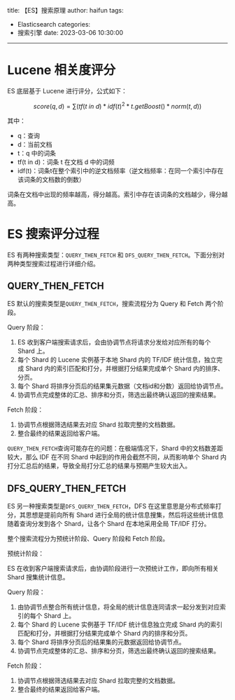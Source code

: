 title: 【ES】搜索原理
author: haifun
tags:
  - Elasticsearch
categories:
  - 搜索引擎
date: 2023-03-06 10:30:00

---

# Lucene 相关度评分

ES 底层基于 Lucene 进行评分，公式如下：

$$
score(q,d) = \sum (tf(t \ in \ d) * idf(t) ^2 * t.getBoost() * norm(t,d))
$$

其中：

*   q：查询
*   d：当前文档
*   t：q 中的词条
*   tf(t in d)：词条 t 在文档 d 中的词频
*   idf(t)：词条t在整个索引中的逆文档频率（逆文档频率：在同一个索引中存在该词条的文档数的倒数）

词条在文档中出现的频率越高，得分越高。索引中存在该词条的文档越少，得分越高。

# ES 搜索评分过程

ES 有两种搜索类型：`QUERY_THEN_FETCH` 和 `DFS_QUERY_THEN_FETCH`。下面分别对两种类型搜索过程进行详细介绍。

## QUERY\_THEN\_FETCH

ES 默认的搜索类型是`QUERY_THEN_FETCH`，搜索流程分为 Query 和 Fetch 两个阶段。

Query 阶段：

1.  ES 收到客户端搜索请求后，会由协调节点将请求分发给对应所有的每个 Shard 上。
2.  每个 Shard 的 Lucene 实例基于本地 Shard 内的 TF/IDF 统计信息，独立完成 Shard 内的索引匹配和打分，并根据打分结果完成单个 Shard 内的排序、分页。
3.  每个 Shard 将排序分页后的结果集元数据（文档id和分数）返回给协调节点。
4.  协调节点完成整体的汇总、排序和分页，筛选出最终确认返回的搜索结果。

Fetch 阶段：

1.  协调节点根据筛选结果去对应 Shard 拉取完整的文档数据。
2.  整合最终的结果返回给客户端。

`QUERY_THEN_FETCH`查询可能存在的问题：在极端情况下，Shard 中的文档数差距较大，那么 IDF 在不同 Shard 中起到的作用会截然不同，从而影响单个 Shard 内打分汇总后的结果，导致全局打分汇总的结果与预期产生较大出入。

## DFS\_QUERY\_THEN\_FETCH

ES 另一种搜索类型是`DFS_QUERY_THEN_FETCH`，DFS 在这里意思是分布式频率打分，其思想是提前向所有 Shard 进行全局的统计信息搜集，然后将这些统计信息随着查询分发到各个 Shard，让各个 Shard 在本地采用全局 TF/IDF 打分。

整个搜索流程分为预统计阶段、Query 阶段和 Fetch 阶段。

预统计阶段：

ES 在收到客户端搜索请求后，由协调阶段进行一次预统计工作，即向所有相关 Shard 搜集统计信息。

Query 阶段：

1.  由协调节点整合所有统计信息，将全局的统计信息连同请求一起分发到对应索引的每个 Shard 上。
2.  每个 Shard 的 Lucene 实例基于 TF/IDF 统计信息独立完成 Shard 内的索引匹配和打分，并根据打分结果完成单个 Shard 内的排序和分页。
3.  每个 Shard 将排序分页后的结果集的元数据返回给协调节点。
4.  协调节点完成整体的汇总、排序和分页，筛选出最终确认返回的搜索结果。

Fetch 阶段：

1.  协调节点根据筛选结果去对应 Shard 拉取完整的文档数据。
2.  整合最终的结果返回给客户端。
